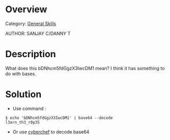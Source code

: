 # Overview 
Category: [General Skills]()

AUTHOR: SANJAY C/DANNY T

# Description
What does this bDNhcm5fdGgzX3IwcDM1 mean? I think it has something to do with bases.

# Solution
- Use command :
```
$ echo 'bDNhcm5fdGgzX3IwcDM1' | base64 --decode
l3arn_th3_r0p35   
```
- Or use  [cyberchef](https://cyberchef.org/#recipe=From_Base64('A-Za-z0-9%2B/%3D',true,false)) to decode base64